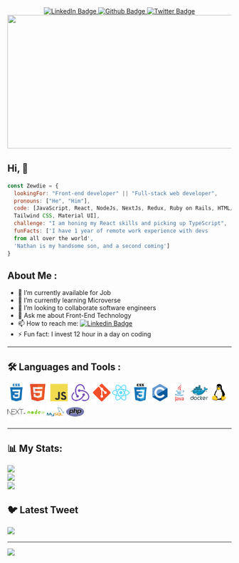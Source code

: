 

<div id="badges"align="center">
<a href="https://www.linkedin.com/in/zewdie-habtie-sisay-947153172/">
<img src="https://img.shields.io/badge/LinkedIn-blue?style=for-the-badge&logo=linkedin&logoColor=white" alt="LinkedIn Badge"/>
</a>
<a href="https://github.com/ZewdieMc">
<img src="https://img.shields.io/badge/github-black?style=for-the-badge&logo=github&logoColor=white" alt="Github Badge"/>
</a>
<a href="https://twitter.com/HabtieZewdie">
<img src="https://img.shields.io/badge/Twitter-blue?style=for-the-badge&logo=twitter&logoColor=white" alt="Twitter Badge"/>
</a>
</div>
</h1>
<div align="center">
<img src="https://media.giphy.com/media/dWesBcTLavkZuG35MI/giphy.gif" width="600" height="300"/>
</div>

## Hi, :wave:
```js
const Zewdie = {
  lookingFor: "Front-end developer" || "Full-stack web developer",
  pronouns: ["He", "Him"],
  code: [JavaScript, React, NodeJs, NextJs, Redux, Ruby on Rails, HTML/CSS, Semantic UI, Bootstrap, 
  Tailwind CSS, Material UI],
  challenge: "I am honing my React skills and picking up TypeScript",
  funFacts: ['I have 1 year of remote work experience with devs 
  from all over the world', 
  'Nathan is my handsome son, and a second coming']
}
```
## About Me :

- 🔭 I’m currently available for Job
- 🌱 I’m currently learning Microverse
- 👯 I’m looking to collaborate software engineers
- 💬 Ask me about Front-End Technology
- 📫 How to reach me: [![Linkedin Badge](https://img.shields.io/badge/-linkdin-blue?style=flat&logo=Linkedin&logoColor=white)](https://www.linkedin.com/in/zewdie-habtie-sisay-947153172)
- ⚡ Fun fact: I invest 12 hour in a day on coding

---
## :hammer_and_wrench: Languages and Tools :
<div>
<img src="https://github.com/devicons/devicon/blob/master/icons/css3/css3-plain-wordmark.svg" title="CSS3" alt="CSS" width="40" height="40"/>&nbsp;
<img src="https://github.com/devicons/devicon/blob/master/icons/html5/html5-original.svg" title="HTML5" alt="HTML" width="40" height="40"/>&nbsp;
<img src="https://github.com/devicons/devicon/blob/master/icons/javascript/javascript-original.svg" title="JavaScript" alt="JavaScript" width="40"
<img src="https://github.com/devicons/devicon/blob/master/icons/react/react-original-wordmark.svg" title="React" alt="React" width="40" height="40"/>&nbsp;
<img src="https://github.com/devicons/devicon/blob/master/icons/redux/redux-original.svg" title="Redux" alt="Redux " width="40" height="40"/>&nbsp;
<img src="https://github.com/devicons/devicon/blob/master/icons/git/git-original.svg" title="Git" **alt="Git" width="40" height="40"/>
<img src="https://github.com/devicons/devicon/blob/master/icons/react/react-original.svg" title="React" **alt="React" width="40" height="40"/>
<img src="https://github.com/devicons/devicon/blob/master/icons/css3/css3-original-wordmark.svg" title="CSS3" **alt="CSS3" width="40" height="40"/>
<img src="https://github.com/devicons/devicon/blob/master/icons/c/c-original.svg" title="C programming" **alt="C" width="40" height="40"/>
<img src="https://github.com/devicons/devicon/blob/master/icons/java/java-original-wordmark.svg" title="Java programming" **alt="Java" width="40" height="40"/>
<img src="https://github.com/devicons/devicon/blob/master/icons/docker/docker-original-wordmark.svg" title="Docker" **alt="Docker" width="40" height="40"/>
<img src="https://github.com/devicons/devicon/blob/master/icons/linux/linux-original.svg" title="Linux" **alt="Linux" width="40" height="40"/>
<img src="https://github.com/devicons/devicon/blob/master/icons/nextjs/nextjs-original-wordmark.svg" title="Linux" **alt="Linux" width="40" height="40"/> 
<img src="https://github.com/devicons/devicon/blob/master/icons/nodejs/nodejs-plain-wordmark.svg" title="NodeJs" **alt="NodeJS" width="40" height="40"/>
<img src="https://github.com/devicons/devicon/blob/master/icons/mysql/mysql-original-wordmark.svg" title="MYSQL" **alt="MYSQL" width="40" height="40"/>
<img src="https://github.com/devicons/devicon/blob/master/icons/php/php-original.svg" title="PHP" **alt="PHP" width="40" height="40"/>
</div>

---

## 📊 My Stats:
![](https://github-readme-stats.vercel.app/api?username=ZewdieMc&theme=merko&hide_border=false&include_all_commits=false&count_private=false)<br/>
![](https://github-readme-streak-stats.herokuapp.com/?user=ZewdieMc&theme=merko&hide_border=false)<br/>
![](https://github-readme-stats.vercel.app/api/top-langs/?username=ZewdieMc&theme=merko&hide_border=false&include_all_commits=false&count_private=false&layout=compact)

## 🐦 Latest Tweet
[![](https://gtce.itsvg.in/api?username=@HabtieZewdie)](https://github.com/VishwaGauravIn/github-twitter-card-embed)

---
[![](https://visitcount.itsvg.in/api?id=ZewdieMc&icon=5&color=3)](https://visitcount.itsvg.in)
